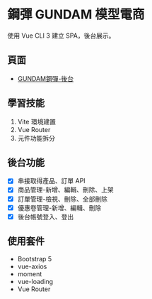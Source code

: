 # 鋼彈 GUNDAM 模型電商

使用 Vue CLI 3 建立 SPA，後台展示。

## 頁面

- [GUNDAM鋼彈-後台](https://kirakira32.github.io/GUNDAM_Admin/#/)

## 學習技能

1. Vite 環境建置
2. Vue Router
3. 元件功能拆分

## 後台功能
  
  - [x] 串接取得產品、訂單 API
  - [x] 商品管理-新增、編輯、刪除、上架
  - [x] 訂單管理-檢視、刪除、全部刪除
  - [x] 優惠卷管理-新增、編輯、刪除
  - [x] 後台帳號登入、登出

## 使用套件

* Bootstrap 5
* vue-axios
* moment
* vue-loading
* Vue Router